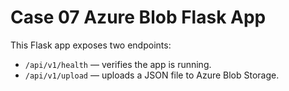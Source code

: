 # Case 07 Azure Blob Flask App
This Flask app exposes two endpoints:
- `/api/v1/health` — verifies the app is running.
- `/api/v1/upload` — uploads a JSON file to Azure Blob Storage.
